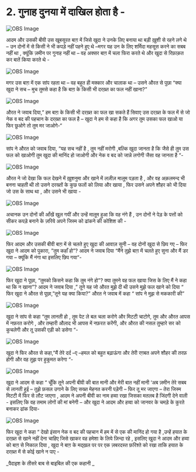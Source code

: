# 2. गुनाह दुनया में दाखिल होता है -

![OBS Image](https://cdn.door43.org/obs/jpg/360px/obs-en-02-01.jpg)

आदम और उसकी बीवी उस खूबसूरत बाग़ में जिसे खुदा ने उनके लिए बनाया था बड़ी ख़ुशी से रहने लगे थे – उन दोनों में से किसी ने भी कपड़े नहीं पहने हुए थे –मगर यह उन के लिए शर्मिदा महसूस करने का सबब नहीं था , क्यूंकि ज़मीन पर गुनाह नहीं था – वह अक्सर बाग़ में चला फिरा करते थे और खुदा से रिफ़ाक़त कर बातें किया करते थे -   

![OBS Image](https://cdn.door43.org/obs/jpg/360px/obs-en-02-02.jpg)

मगर उस बाग़ में एक सांप रहता था – वह बहुत ही मक्कार और चालाक था – उसने औरत से पुछा “क्या खुदा ने सच – मुच तुमसे कहा है कि बाग़ के किसी भी दरख़्त का फल नहीं खाना?”

![OBS Image](https://cdn.door43.org/obs/jpg/360px/obs-en-02-03.jpg)

औरत ने जवाब दिया,” हम बाग़ के किसी भी दरख़्त का फल खा सकते हैं सिवाए उस दरख़्त के फल में से जो नेक व बद की पहचान के दरख़्त का फल है – खुदा ने हम से कहा है कि अगर तुम उसका फल खाओ या फिर छुओगे तो तुम मर जाओगे-“ 

![OBS Image](https://cdn.door43.org/obs/jpg/360px/obs-en-02-04.jpg)

सांप ने औरत को जवाब दिया, ”यह सच नहीं है , तुम नहीं मरोगी ,बल्कि खुदा जानता है कि जैसे ही तुम उस फल को खाओगी तुम खुदा की मानिंद हो जाओगी और नेक व बद को जान्ने लगोगी जैसा वह जानता है “- 

![OBS Image](https://cdn.door43.org/obs/jpg/360px/obs-en-02-05.jpg)

औरत ने जो देखा कि फल देखने में ख़ुशनुमा और  खाने में लज़ीज़ मालूम पड़ता है , और वह अक़लमन्द भी बनना चाहती थी तो उसने दरख्तों के कुछ फलों को लिया और खाया , फिर उसने अपने शौहर को भी दिया जो उस के साथ था , और उसने भी खाया -  

![OBS Image](https://cdn.door43.org/obs/jpg/360px/obs-en-02-06.jpg)

अचानक उन दोनों की आँखें खुल गयीं और उन्हें मालूम हुआ कि वह नंगे हैं , उन दोनों ने पेड़ के पत्तों को सीकर कपड़े बनाने के ज़रिये अपने जिस्म को ढांकने की कोशिश की - 

![OBS Image](https://cdn.door43.org/obs/jpg/360px/obs-en-02-07.jpg)

फिर आदम और उसकी बीवी बाग़ में से चलते हुए खुदा की आवाज़ सुनी – वह दोनों खुदा से छिप गए – फिर खुदा ने आदम को पुकारा, ”तुम कहाँ हो”? आदम ने जवाब दिया “मैंने तुझे बाग़ में चलते हुए सुना और मैं डर गया – क्यूंकि मैं नंगा था इसलिए छिप गया“- 

![OBS Image](https://cdn.door43.org/obs/jpg/360px/obs-en-02-08.jpg)

फिर खुदा ने पूछा, “तुमको किसने कहा कि तुम नंगे हो”?  क्या तुमने वह फल खाया जिस के लिए मैं ने कहा था कि न खाना”? आदम ने जवाब दिया ,” तूने यह जो औरत मुझे दी थी उसने मुझे फल खाने को दिया “ फिर खुदा ने औरत से पूछा,”तूने यह क्या किया?” औरत ने जवाब में कहा “ सांप ने मुझ से मककारी की”    

![OBS Image](https://cdn.door43.org/obs/jpg/360px/obs-en-02-09.jpg)

खुदा ने सांप से कहा “तुम लानती हो , तुम पेट ले बल चला करोगे और मिटटी चाटोगे, तुम और औरत आपस में नफ़रत करोगे , और तम्हारी औलाद भी आपस में नफ़रत करेंगी, और औरत की नसल तुम्हारे सर को कुचलेगी और तू उसकी एड़ी को डसेगा “- 

![OBS Image](https://cdn.door43.org/obs/jpg/360px/obs-en-02-10.jpg)

खुदा ने फिर औरत से कहा,”मैं तेरे दर्द –ए –हमल को बहुत बढ़ाऊंगा और तेरी रग़बत अपने शौहर की तरफ़ होगी और वह तुझ पर हुकूमत करेगा “-

![OBS Image](https://cdn.door43.org/obs/jpg/360px/obs-en-02-11.jpg)

खुदा ने आदम से कहा “ चूँकि तूने अपनी बीवी की बात मानी और मेरी बात नहीं मानी ‘अब ज़मीन तेरे सबब से लानती हुई – तुझे फ़सल उगाने के लिए सख्त मेहनत  करनी पड़ेगी – फिर तू मर  जाएगा – तेरा जिस्म मिटटी में फिर से लौट जाएगा , आदम ने अपनी बीवी का नाम हव्वा रखा जिसका मतलब है जिंदगी देने वाली - इसलिए कि वह तमाम लोगों की मां बनेगी – और खुदा ने आदम और हव्वा को जानवर के चमड़े के कुरते बनाकर ढांक दिया-      

![OBS Image](https://cdn.door43.org/obs/jpg/360px/obs-en-02-12.jpg)

फिर खुदा ने कहा “ देखो इंसान नेक व बद की पहचान में हम में से एक की मानिंद हो गया है ,उन्हें हयात के दरख़्त से खाने नहीं देना चाहिए जिसे खाकर वह हमेशा के लिये ज़िन्दा रहे , इसलिए खुदा ने आदम और हव्वा को बाग़ से निकाल दिया , खुदा ने बाग़ के मद्ख़ल पर  पर एक ज़बरदस्त फ़रिश्ते को रखा ताकि हयात के दरख़्त में से कोई खाने न पाए -  

_पैदाइश के तीसरे बाब से बाइबिल की एक कहानी _